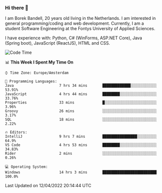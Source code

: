 ### Hi there 👋

I am Borek Bandell, 20 years old living in the Netherlands. I am interested in general programming/coding and web development. Currently, I am a student Software Engineering at the Fontys University of Applied Sciences.

I have experience with: Python, C# (WinForms, ASP.NET Core), Java (Spring boot), JavaScript (ReactJS), HTML and CSS.

<!--START_SECTION:waka-->
![Code Time](http://img.shields.io/badge/Code%20Time-76%20hrs%2046%20mins-blue)

📊 **This Week I Spent My Time On** 

```text
⌚︎ Time Zone: Europe/Amsterdam

💬 Programming Languages: 
Java                     7 hrs 34 mins       █████████████░░░░░░░░░░░░   53.91% 
JavaScript               4 hrs 44 mins       ████████░░░░░░░░░░░░░░░░░   33.76% 
Properties               33 mins             █░░░░░░░░░░░░░░░░░░░░░░░░   3.96% 
Groovy                   26 mins             ░░░░░░░░░░░░░░░░░░░░░░░░░   3.17% 
SQL                      18 mins             ░░░░░░░░░░░░░░░░░░░░░░░░░   2.22%

🔥 Editors: 
IntelliJ                 9 hrs 7 mins        ████████████████░░░░░░░░░   64.9% 
VS Code                  4 hrs 53 mins       ████████░░░░░░░░░░░░░░░░░   34.83% 
Rider                    2 mins              ░░░░░░░░░░░░░░░░░░░░░░░░░   0.26%

💻 Operating System: 
Windows                  14 hrs 3 mins       █████████████████████████   100.0%

```


 Last Updated on 12/04/2022 20:14:44 UTC
<!--END_SECTION:waka-->

<!--**tcBorek2002/tcBorek2002** is a ✨ _special_ ✨ repository because its `README.md` (this file) appears on your GitHub profile.

Here are some ideas to get you started:

- 🔭 I’m currently working on ...
- 🌱 I’m currently learning ...
- 👯 I’m looking to collaborate on ...
- 🤔 I’m looking for help with ...
- 💬 Ask me about ...
- 📫 How to reach me: ...
- 😄 Pronouns: ...
- ⚡ Fun fact: ...
-->
